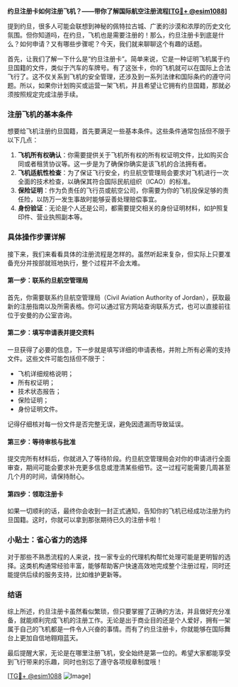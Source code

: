 **约旦注册卡如何注册飞机？——带你了解国际航空注册流程[[TG💪+ @esim1088](https://t.me/s/esim1088)]**

提到约旦，很多人可能会联想到神秘的佩特拉古城、广袤的沙漠和浓厚的历史文化氛围。但你知道吗，在约旦，飞机也是需要注册的！那么，约旦注册卡到底是什么？如何申请？又有哪些步骤呢？今天，我们就来聊聊这个有趣的话题。

首先，让我们了解一下什么是“约旦注册卡”。简单来说，它是一种证明飞机属于约旦国籍的文件，类似于汽车的车牌号。有了这张卡，你的飞机就可以在国际上合法飞行了。这不仅关系到飞机的安全管理，还涉及到一系列法律和国际条约的遵守问题。所以，如果你计划购买或运营一架飞机，并且希望让它拥有约旦国籍，那就必须按照规定完成注册手续。

### 注册飞机的基本条件

想要给飞机注册约旦国籍，首先要满足一些基本条件。这些条件通常包括但不限于以下几点：

1. **飞机所有权确认**：你需要提供关于飞机所有权的所有权证明文件，比如购买合同或者租赁协议等。这一步是为了确保你确实是该飞机的合法拥有者。
2. **飞机适航性检查**：为了保证飞行安全，约旦航空管理局会要求对飞机进行一次全面的技术检查，以确保其符合国际民航组织（ICAO）的标准。
3. **保险证明**：作为负责任的飞行员或航空公司，你需要为你的飞机投保足够的责任险，以防万一发生事故时能够妥善处理赔偿事宜。
4. **身份验证**：无论是个人还是公司，都需要提交相关的身份证明材料，如护照复印件、营业执照副本等。

### 具体操作步骤详解

接下来，我们来看看具体的注册流程是怎样的。虽然听起来复杂，但实际上只要准备充分并按部就班地执行，整个过程并不会太难。

#### 第一步：联系约旦航空管理局

首先，你需要联系约旦航空管理局（Civil Aviation Authority of Jordan），获取最新的注册指南以及所需表格。你可以通过官方网站查询联系方式，也可以直接前往位于安曼的办公室咨询。

#### 第二步：填写申请表并提交资料

一旦获得了必要的信息，下一步就是填写详细的申请表格，并附上所有必需的支持文件。这些文件可能包括但不限于：
- 飞机详细规格说明；
- 所有权证明；
- 技术状态报告；
- 保险证明；
- 身份证明文件。

记得仔细核对每一份文件是否完整无误，避免因遗漏而导致延误。

#### 第三步：等待审核与批准

提交完所有材料后，你就进入了等待阶段。约旦航空管理局会对你的申请进行全面审查，期间可能会要求补充更多信息或澄清某些细节。这一过程可能需要几周甚至几个月的时间，请保持耐心。

#### 第四步：领取注册卡

如果一切顺利的话，最终你会收到一封正式通知，告知你的飞机已经成功注册为约旦国籍。这时，你就可以拿到那张期待已久的注册卡啦！

### 小贴士：省心省力的选择

对于那些不熟悉流程的人来说，找一家专业的代理机构帮忙处理可能是更明智的选择。这类机构通常经验丰富，能够帮助客户快速高效地完成整个注册过程，同时还能提供后续的服务支持，比如维护更新等。

### 结语

综上所述，约旦注册卡虽然看似繁琐，但只要掌握了正确的方法，并且做好充分准备，就能顺利完成飞机的注册工作。无论是出于商业目的还是个人爱好，拥有一架属于自己的飞机都是一件令人兴奋的事情。而有了约旦注册卡，你就能够在国际舞台上更加自信地翱翔蓝天。

最后提醒大家，无论是在哪里注册飞机，安全始终是第一位的。希望大家都能享受到飞行带来的乐趣，同时也别忘了遵守各项规章制度哦！

[[TG💪+ @esim1088](https://t.me/s/esim1088) ![Image](https://i.postimg.cc/4NQfJmqS/Snipaste-2025-05-13-00-14-12.png)]